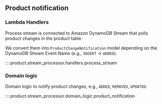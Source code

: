 
## Product notification

### Lambda Handlers

Process stream is connected to Amazon DynamoDB Stream that polls product changes in the product table.

We convert them into `ProductChangeNotification` model depending on the DynamoDB Stream Event Name (e.g., `INSERT` -> `ADDED`).

::: product.stream_processor.handlers.process_stream

### Domain logic

Domain logic to notify product changes, e.g., `ADDED`, `REMOVED`, `UPDATED`.

::: product.stream_processor.domain_logic.product_notification
